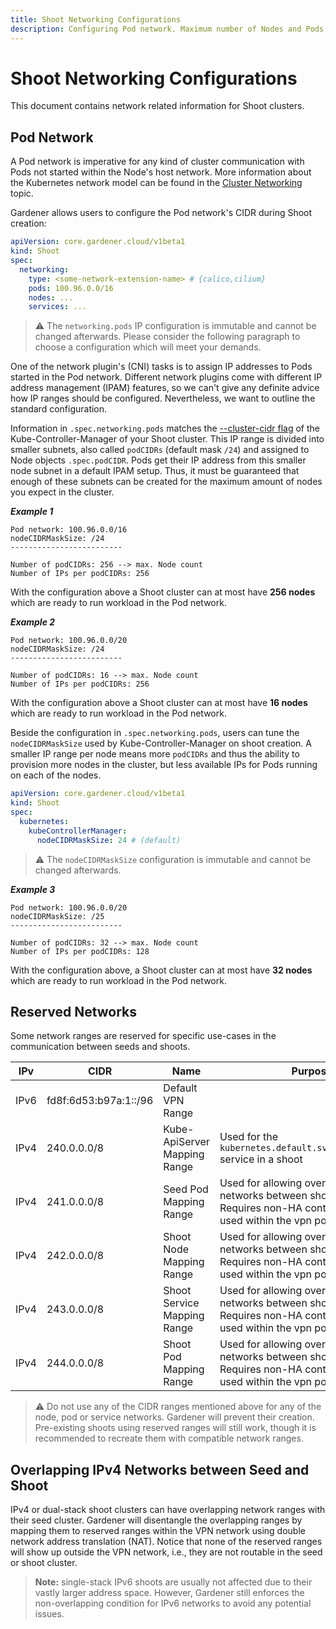 ```yaml
---
title: Shoot Networking Configurations
description: Configuring Pod network. Maximum number of Nodes and Pods per Node
---
```


# Shoot Networking Configurations

This document contains network related information for Shoot clusters.

## Pod Network

A Pod network is imperative for any kind of cluster communication with Pods not started within the Node's host network.
More information about the Kubernetes network model can be found in the [Cluster Networking](https://kubernetes.io/docs/concepts/cluster-administration/networking/) topic.

Gardener allows users to configure the Pod network's CIDR during Shoot creation:

```yaml
apiVersion: core.gardener.cloud/v1beta1
kind: Shoot
spec:
  networking:
    type: <some-network-extension-name> # {calico,cilium}
    pods: 100.96.0.0/16
    nodes: ...
    services: ...
```

> :warning: The `networking.pods` IP configuration is immutable and cannot be changed afterwards. 
> Please consider the following paragraph to choose a configuration which will meet your demands.

One of the network plugin's (CNI) tasks is to assign IP addresses to Pods started in the Pod network.
Different network plugins come with different IP address management (IPAM) features, so we can't give any definite advice how IP ranges should be configured.
Nevertheless, we want to outline the standard configuration.

Information in `.spec.networking.pods` matches the [--cluster-cidr flag](https://kubernetes.io/docs/reference/command-line-tools-reference/kube-controller-manager/) of the Kube-Controller-Manager of your Shoot cluster.
This IP range is divided into smaller subnets, also called `podCIDRs` (default mask `/24`) and assigned to Node objects `.spec.podCIDR`.
Pods get their IP address from this smaller node subnet in a default IPAM setup.
Thus, it must be guaranteed that enough of these subnets can be created for the maximum amount of nodes you expect in the cluster.

_**Example 1**_
```
Pod network: 100.96.0.0/16
nodeCIDRMaskSize: /24
-------------------------

Number of podCIDRs: 256 --> max. Node count 
Number of IPs per podCIDRs: 256
```

With the configuration above a Shoot cluster can at most have **256 nodes** which are ready to run workload in the Pod network.

_**Example 2**_
```
Pod network: 100.96.0.0/20
nodeCIDRMaskSize: /24
-------------------------

Number of podCIDRs: 16 --> max. Node count 
Number of IPs per podCIDRs: 256
```

With the configuration above a Shoot cluster can at most have **16 nodes** which are ready to run workload in the Pod network.

Beside the configuration in `.spec.networking.pods`, users can tune the `nodeCIDRMaskSize` used by Kube-Controller-Manager on shoot creation.
A smaller IP range per node means more `podCIDRs` and thus the ability to provision more nodes in the cluster, but less available IPs for Pods running on each of the nodes.

```yaml
apiVersion: core.gardener.cloud/v1beta1
kind: Shoot
spec:
  kubernetes:
    kubeControllerManager:
      nodeCIDRMaskSize: 24 # (default)
```

> :warning: The `nodeCIDRMaskSize` configuration is immutable and cannot be changed afterwards.

_**Example 3**_
```
Pod network: 100.96.0.0/20
nodeCIDRMaskSize: /25
-------------------------

Number of podCIDRs: 32 --> max. Node count 
Number of IPs per podCIDRs: 128
```

With the configuration above, a Shoot cluster can at most have **32 nodes** which are ready to run workload in the Pod network.

## Reserved Networks

Some network ranges are reserved for specific use-cases in the communication between seeds and shoots.

| IPv  | CIDR                  | Name                         | Purpose                                                                                                                           |
|------|-----------------------|------------------------------|-----------------------------------------------------------------------------------------------------------------------------------|
| IPv6 | fd8f:6d53:b97a:1::/96 | Default VPN Range            |                                                                                                                                   |
| IPv4 | 240.0.0.0/8           | Kube-ApiServer Mapping Range | Used for the `kubernetes.default.svc.cluster.local` service in a shoot                                                            |
| IPv4 | 241.0.0.0/8           | Seed Pod Mapping Range       | Used for allowing overlapping IPv4 networks between shoot and seed. Requires non-HA control plane. Only used within the vpn pods  |
| IPv4 | 242.0.0.0/8           | Shoot Node Mapping Range     | Used for allowing overlapping IPv4 networks between shoot and seed. Requires non-HA control plane. Only used within the vpn pods  |
| IPv4 | 243.0.0.0/8           | Shoot Service Mapping Range  | Used for allowing overlapping IPv4 networks between shoot and seed. Requires non-HA control plane. Only used within the vpn pods  |
| IPv4 | 244.0.0.0/8           | Shoot Pod Mapping Range      | Used for allowing overlapping IPv4 networks between shoot and seed. Requires non-HA control plane. Only used within the vpn pods  |

> :warning: Do not use any of the CIDR ranges mentioned above for any of the node, pod or service networks.
> Gardener will prevent their creation. Pre-existing shoots using reserved ranges will still work, though it is recommended
> to recreate them with compatible network ranges.

## Overlapping IPv4 Networks between Seed and Shoot
IPv4 or dual-stack shoot clusters can have overlapping network ranges with their seed cluster. 
Gardener will disentangle the overlapping ranges by mapping them to reserved ranges within the VPN network using double network address translation (NAT).
Notice that none of the reserved ranges will show up outside the VPN network, i.e., they are not routable in the seed or shoot cluster.

> **Note:** single-stack IPv6 shoots are usually not affected due to their vastly larger address space. However, 
> Gardener still enforces the non-overlapping condition for IPv6 networks to avoid any potential issues.
